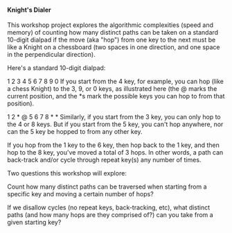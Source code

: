 #### Knight's Dialer
This workshop project explores the algorithmic complexities (speed and memory) of counting how many distinct paths can be taken on a standard 10-digit dialpad if the move (aka "hop") from one key to the next must be like a Knight on a chessboard (two spaces in one direction, and one space in the perpendicular direction).

Here's a standard 10-digit dialpad:

1 2 3
4 5 6
7 8 9
  0
If you start from the 4 key, for example, you can hop (like a chess Knight) to the 3, 9, or 0 keys, as illustrated here (the @ marks the current position, and the *s mark the possible keys you can hop to from that position).

1 2 *
@ 5 6
7 8 *
  *
Similarly, if you start from the 3 key, you can only hop to the 4 or 8 keys. But if you start from the 5 key, you can't hop anywhere, nor can the 5 key be hopped to from any other key.

If you hop from the 1 key to the 6 key, then hop back to the 1 key, and then hop to the 8 key, you've moved a total of 3 hops. In other words, a path can back-track and/or cycle through repeat key(s) any number of times.

Two questions this workshop will explore:

Count how many distinct paths can be traversed when starting from a specific key and moving a certain number of hops?

If we disallow cycles (no repeat keys, back-tracking, etc), what distinct paths (and how many hops are they comprised of?) can you take from a given starting key?
